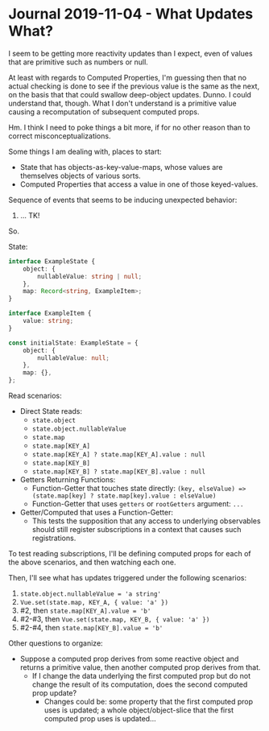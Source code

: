 Journal 2019-11-04 - What Updates What?
========

I seem to be getting more reactivity updates than I expect, even of values that are primitive such as numbers or null.

At least with regards to Computed Properties, I'm guessing then that no actual checking is done to see if the previous value is the same as the next, on the basis that that could swallow deep-object updates.  Dunno.  I could understand that, though.  What I don't understand is a primitive value causing a recomputation of subsequent computed props.

Hm.  I think I need to poke things a bit more, if for no other reason than to correct misconceptualizations.

Some things I am dealing with, places to start:

- State that has objects-as-key-value-maps, whose values are themselves objects of various sorts.
- Computed Properties that access a value in one of those keyed-values.

Sequence of events that seems to be inducing unexpected behavior:

1. ... TK!

So.

State:

```typescript
interface ExampleState {
    object: {
        nullableValue: string | null;
    },
    map: Record<string, ExampleItem>;
}

interface ExampleItem {
    value: string;
}

const initialState: ExampleState = {
    object: {
        nullableValue: null;
    },
    map: {},
};
```

Read scenarios:

- Direct State reads:
    - `state.object`
    - `state.object.nullableValue`
    - `state.map`
    - `state.map[KEY_A]`
    - `state.map[KEY_A] ? state.map[KEY_A].value : null`
    - `state.map[KEY_B]`
    - `state.map[KEY_B] ? state.map[KEY_B].value : null`
- Getters Returning Functions:
    - Function-Getter that touches state directly: `(key, elseValue) => (state.map[key] ? state.map[key].value : elseValue)`
    - Function-Getter that uses `getters` or `rootGetters` argument: `...`
- Getter/Computed that uses a Function-Getter:
    - This tests the supposition that any access to underlying observables should still register subscriptions in a context that causes such registrations.

To test reading subscriptions, I'll be defining computed props for each of the above scenarios, and then watching each one.

Then, I'll see what has updates triggered under the following scenarios:

1. `state.object.nullableValue = 'a string'`
2. `Vue.set(state.map, KEY_A, { value: 'a' })`
3. #2, then `state.map[KEY_A].value = 'b'`
4. #2-#3, then `Vue.set(state.map, KEY_B, { value: 'a' })`
5. #2-#4, then `state.map[KEY_B].value = 'b'`

Other questions to organize:

- Suppose a computed prop derives from some reactive object and returns a primitive value, then another computed prop derives from that.
    - If I change the data underlying the first computed prop but do not change the result of its computation, does the second computed prop update?
        - Changes could be: some property that the first computed prop uses is updated; a whole object/object-slice that the first computed prop uses is updated...
